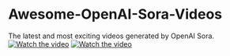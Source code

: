 # Awesome-OpenAI-Sora-Videos
The latest and most exciting videos generated by OpenAI Sora.
[![Watch the video](https://github.com/vincent-hub/Awesome-OpenAI-Sora-Videos/assets/41415343/ded75f23-e9f7-4ec5-9296-629efa41b0a2)](https://cdn.openai.com/sora/videos/wooly-mammoth.mp4)
[![Watch the video](https://i.stack.imgur.com/Vp2cE.png)](https://youtu.be/vt5fpE0bzSY)
